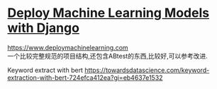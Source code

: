 # [Deploy Machine Learning Models with Django](https://www.deploymachinelearning.com)
https://www.deploymachinelearning.com     
一个比较完整规范的项目结构,还包含ABtest的东西,比较好,可以参考改进.


Keyword extract with bert
https://towardsdatascience.com/keyword-extraction-with-bert-724efca412ea?gi=eb4637e1532